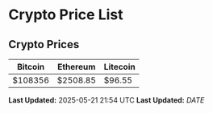# Crypto Price List

## Crypto Prices
| Bitcoin | Ethereum | Litecoin |
| ------- | -------- | -------- |
| $108356 | $2508.85 | $96.55 |
**Last Updated:** 2025-05-21 21:54 UTC
**Last Updated:** $DATE$
